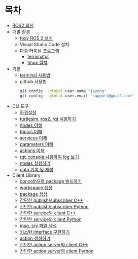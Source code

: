 # 목차
* [ROS2 최신](https://static.sched.com/hosted_files/px4devsummit2022/14/Katherine%20PX4.pdf?_gl=1*le0shw*_ga*MTQ4Nzk1MC4xNjg4NzkxMTM4*_ga_XH5XM35VHB*MTY4ODc5MTEzNy4xLjEuMTY4ODc5MzAxMC4wLjAuMA..)
* 개발 환경
  * [foxy ROS 2 설치](https://docs.ros.org/en/foxy/Installation/Ubuntu-Install-Debians.html)
  * Visual Studio Code 설치
  * 다중 터미널 프로그램
    * [terminator](./terminator.md)
    * [tmux 설치](https://seongkyun.github.io/others/2019/01/05/tmux/)
* 기본
  * [terminal 사용법](https://m.hanbit.co.kr/channel/category/category_view.html?cms_code=CMS6390061632)
  * github 사용법
    ```bash
    git config --global user.name "jeyong"
    git config --global user.email "support@gmail.com"
    ```
* CLI 도구
  * [환경설정](./환경설정.md)
  * [turtlesim, ros2, rqt 사용하기](./turtlesim_ros2_rqt.md)
  * [nodes 이해](./nodes.md)
  * [topics 이해](./topics.md)
  * [services 이해](./services.md)
  * [parameters 이해](./parameters.md)
  * [actions 이해](./actions.md)
  * [rqt_console 사용하여 log 보기](./usingRqt_console.md)
  * [nodes 실행하기](./launchingNode.md)
  * [data 기록 및 재생](./recordingPlayingBackData.md)
* Client Library
  * [concoln으로 package 빌드하기](./colconToBuildPackage.md)
  * [workspace 생성](./creatingWorkspace.md)
  * [package 생성](./creatingPackage.md)
  * [간단한 publish/subscriber C++](./writingPublisherSubscriber.md)
  * [간단한 publish/subscriber Python](./writingPublisherSubscriberPython.md)
  * [간단한 service와 client C++](./writingServiceClient.md)
  * [간단한 service와 client Python](./writingServiceClientPython.md)
  * [msg, srv 파일 생성](./customMsgSrvFile.md)
  * [커스텀 interface 구현하기](./implementingCustomInterfaces.md)
  * [action 생성하기](./creatingAction.md)
  * [간단한 action server와 client C++](./writingActionServerClient.md)
  * [간단한 action server와 client Python](./writingActionServerClientPython.md)
  
